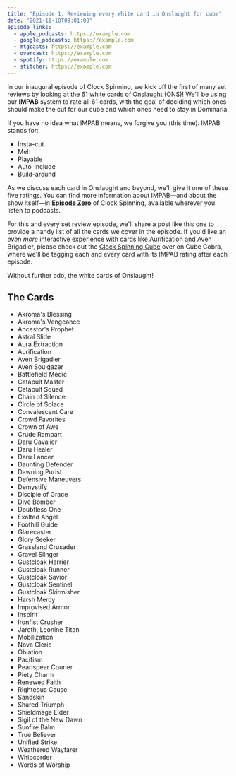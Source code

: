 ```yaml
---
title: "Episode 1: Reviewing every White card in Onslaught for cube"
date: "2021-11-10T09:01:00"
episode_links:
  - apple_podcasts: https://example.com
  - google_podcasts: https://example.com
  - mtgcasts: https://example.com
  - overcast: https://example.com
  - spotify: https://example.com
  - stitcher: https://example.com
---
```


In our inaugural episode of Clock Spinning, we kick off the first of many set reviews by looking at the 61 white cards of Onslaught (ONS)! We'll be using our **IMPAB** system to rate all 61 cards, with the goal of deciding which ones should make the cut for our cube and which ones need to stay in Dominaria.

If you have no idea what IMPAB means, we forgive you (this time). IMPAB stands for:

- Insta-cut
- Meh
- Playable
- Auto-include
- Build-around

As we discuss each card in Onslaught and beyond, we'll give it one of these five ratings. You can find more information about IMPAB—and about the show itself—in [**Episode Zero**](/episode-0/) of Clock Spinning, available wherever you listen to podcasts.

For this and every set review episode, we'll share a post like this one to provide a handy list of all the cards we cover in the episode. If you'd like an *even more* interactive experience with cards like Aurification and Aven Brigadier, please check out the [Clock Spinning Cube](http://cubecobra.com/cube/overview/clockspinning) over on Cube Cobra, where we'll be tagging each and every card with its IMPAB rating after each episode.

Without further ado, the white cards of Onslaught!

## The Cards

- Akroma's Blessing
- Akroma's Vengeance
- Ancestor's Prophet
- Astral Slide
- Aura Extraction
- Aurification
- Aven Brigadier
- Aven Soulgazer
- Battlefield Medic
- Catapult Master
- Catapult Squad
- Chain of Silence
- Circle of Solace
- Convalescent Care
- Crowd Favorites
- Crown of Awe
- Crude Rampart
- Daru Cavalier
- Daru Healer
- Daru Lancer
- Daunting Defender
- Dawning Purist
- Defensive Maneuvers
- Demystify
- Disciple of Grace
- Dive Bomber
- Doubtless One
- Exalted Angel
- Foothill Guide
- Glarecaster
- Glory Seeker
- Grassland Crusader
- Gravel Slinger
- Gustcloak Harrier
- Gustcloak Runner
- Gustcloak Savior
- Gustcloak Sentinel
- Gustcloak Skirmisher
- Harsh Mercy
- Improvised Armor
- Inspirit
- Ironfist Crusher
- Jareth, Leonine Titan
- Mobilization
- Nova Cleric
- Oblation
- Pacifism
- Pearlspear Courier
- Piety Charm
- Renewed Faith
- Righteous Cause
- Sandskin
- Shared Triumph
- Shieldmage Elder
- Sigil of the New Dawn
- Sunfire Balm
- True Believer
- Unified Strike
- Weathered Wayfarer
- Whipcorder
- Words of Worship
